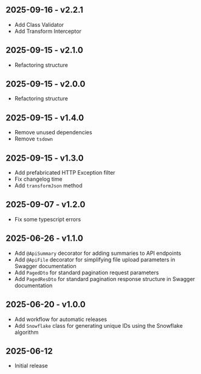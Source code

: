## 2025-09-16 - v2.2.1
- Add Class Validator
- Add Transform Interceptor

## 2025-09-15 - v2.1.0
- Refactoring structure

## 2025-09-15 - v2.0.0
- Refactoring structure

## 2025-09-15 - v1.4.0
- Remove unused dependencies
- Remove `tsdown`

## 2025-09-15 - v1.3.0
- Add prefabricated HTTP Exception filter
- Fix changelog time
- Add `transformJson` method

## 2025-09-07 - v1.2.0
- Fix some typescript errors

## 2025-06-26 - v1.1.0
- Add `@ApiSummary` decorator for adding summaries to API endpoints
- Add `@ApiFile` decorator for simplifying file upload parameters in Swagger documentation
- Add `PagedDto` for standard pagination request parameters
- Add `PagedResDto` for standard pagination response structure in Swagger documentation

## 2025-06-20 - v1.0.0
- Add workflow for automatic releases
- Add `Snowflake` class for generating unique IDs using the Snowflake algorithm

## 2025-06-12
- Initial release
